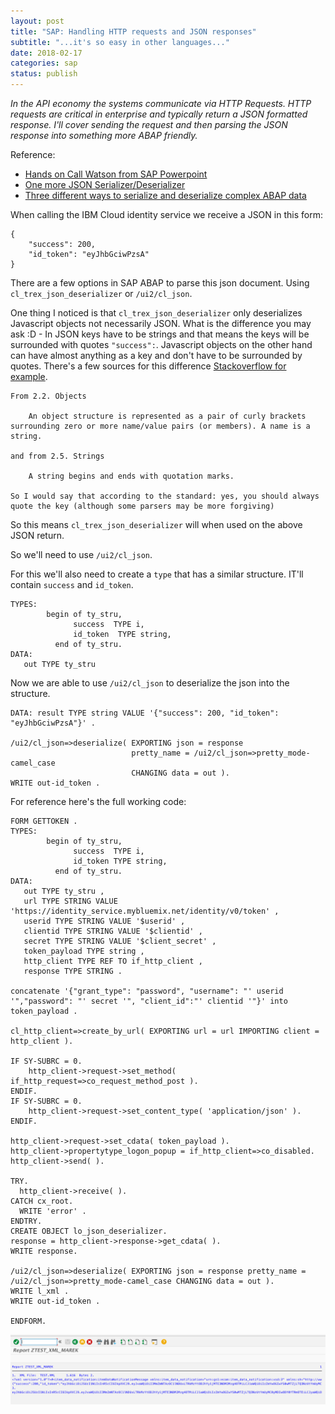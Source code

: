 ```yaml
---
layout: post
title: "SAP: Handling HTTP requests and JSON responses"
subtitle: "...it's so easy in other languages..."
date: 2018-02-17
categories: sap
status: publish
---
```



*In the API economy the systems communicate via HTTP Requests. HTTP requests are critical in enterprise and typically return a JSON formatted response. I'll cover sending the request and then parsing the JSON response into something more ABAP friendly.*


Reference:   
* [Hands on Call Watson from SAP Powerpoint](https://www.ibm.com/developerworks/community/files/form/anonymous/api/library/25ecde0d-ebfb-47d4-a379-a048a1ccea57/document/d7c30a1b-da62-4066-b4b5-aedc92dfb139/media/Hands-on_Call_Watson_from_SAP_20171009.pdf)
* [One more JSON Serializer/Deserializer](https://wiki.scn.sap.com/wiki/display/Snippets/One+more+ABAP+to+JSON+Serializer+and+Deserializer)
* [Three different ways to serialize and deserialize complex ABAP data](https://blogs.sap.com/2013/02/21/three-different-ways-to-serialize-and-deserialize-complex-abap-data/)

When calling the IBM Cloud identity service we receive a JSON in this form: 
```
{
    "success": 200,
    "id_token": "eyJhbGciwPzsA"
}
```

There are a few options in SAP ABAP to parse this json document. 
Using `cl_trex_json_deserializer` or `/ui2/cl_json`.

One thing I noticed is that `cl_trex_json_deserializer` only deserializes Javascript objects not necessarily JSON. 
What is the difference you may ask :D - In JSON keys have to be strings and that means
the keys will be surrounded with quotes `"success":`. Javascript objects on the other
hand can have almost anything as a key and don't have to be surrounded by quotes.
There's a few sources for this difference [Stackoverflow for example](https://stackoverflow.com/questions/949449/json-spec-does-the-key-have-to-be-surrounded-with-quotes). 

```
From 2.2. Objects

    An object structure is represented as a pair of curly brackets surrounding zero or more name/value pairs (or members). A name is a string.

and from 2.5. Strings

    A string begins and ends with quotation marks.

So I would say that according to the standard: yes, you should always quote the key (although some parsers may be more forgiving)
```  

So this means `cl_trex_json_deserializer` will when used on the above JSON return.


So we'll need to use `/ui2/cl_json`. 


For this we'll also need to create a `type` that has a similar structure. IT'll contain
`success` and `id_token`. 

```
TYPES:
        begin of ty_stru,
              success  TYPE i,
              id_token  TYPE string,
          end of ty_stru.
DATA:
   out TYPE ty_stru 
```

Now we are able to use `/ui2/cl_json` to deserialize the json into the structure. 

```
DATA: result TYPE string VALUE '{"success": 200, "id_token": "eyJhbGciwPzsA"}' . 
  
/ui2/cl_json=>deserialize( EXPORTING json = response 
                           pretty_name = /ui2/cl_json=>pretty_mode-camel_case 
                           CHANGING data = out ).
WRITE out-id_token .
```

For reference here's the full working code:

```
FORM GETTOKEN .
TYPES:
        begin of ty_stru,
              success  TYPE i,
              id_token TYPE string,
          end of ty_stru.
DATA:
   out TYPE ty_stru ,
   url TYPE STRING VALUE 'https://identity_service.mybluemix.net/identity/v0/token' ,
   userid TYPE STRING VALUE '$userid' ,
   clientid TYPE STRING VALUE '$clientid' ,
   secret TYPE STRING VALUE '$client_secret' ,
   token_payload TYPE string ,
   http_client TYPE REF TO if_http_client ,
   response TYPE STRING .

concatenate '{"grant_type": "password", "username": "' userid '","password": "' secret '", "client_id":"' clientid '"}' into token_payload .

cl_http_client=>create_by_url( EXPORTING url = url IMPORTING client = http_client ).

IF SY-SUBRC = 0.
    http_client->request->set_method( if_http_request=>co_request_method_post ).
ENDIF.
IF SY-SUBRC = 0.
    http_client->request->set_content_type( 'application/json' ).
ENDIF.

http_client->request->set_cdata( token_payload ).
http_client->propertytype_logon_popup = if_http_client=>co_disabled.
http_client->send( ).

TRY.
  http_client->receive( ).
CATCH cx_root.
  WRITE 'error' .
ENDTRY.
CREATE OBJECT lo_json_deserializer.
response = http_client->response->get_cdata( ).
WRITE response.

/ui2/cl_json=>deserialize( EXPORTING json = response pretty_name = /ui2/cl_json=>pretty_mode-camel_case CHANGING data = out ).
WRITE l_xml .
WRITE out-id_token .

ENDFORM.

```

![We should see the tokens](/static/sap/print_token.png)
